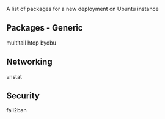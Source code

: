 
A list of packages for a new deployment on Ubuntu instance


## Packages - Generic

multitail
htop
byobu


## Networking

vnstat

## Security

fail2ban
